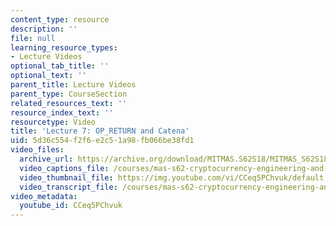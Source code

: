 ```yaml
---
content_type: resource
description: ''
file: null
learning_resource_types:
- Lecture Videos
optional_tab_title: ''
optional_text: ''
parent_title: Lecture Videos
parent_type: CourseSection
related_resources_text: ''
resource_index_text: ''
resourcetype: Video
title: 'Lecture 7: OP_RETURN and Catena'
uid: 5d36c554-f2f6-e2c5-1a98-fb066be38fd1
video_files:
  archive_url: https://archive.org/download/MITMAS.S62S18/MITMAS_S62S18_lec07_300k.mp4
  video_captions_file: /courses/mas-s62-cryptocurrency-engineering-and-design-spring-2018/4702015580e45914aef1b9d5ad3614f2_CCeq5PChvuk.vtt
  video_thumbnail_file: https://img.youtube.com/vi/CCeq5PChvuk/default.jpg
  video_transcript_file: /courses/mas-s62-cryptocurrency-engineering-and-design-spring-2018/adeb1ec17fd43da7d7452ce165ee0295_CCeq5PChvuk.pdf
video_metadata:
  youtube_id: CCeq5PChvuk
---
```

